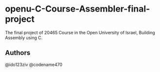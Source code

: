 # openu-C-Course-Assembler-final-project
The final project of 20465 Course in the Open University of Israel, Building Assembly using C.

## Authors
@ido123ziv
@codename470

